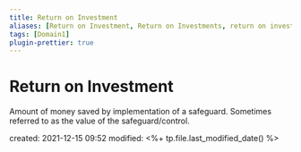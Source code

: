 ```yaml
---
title: Return on Investment
aliases: [Return on Investment, Return on Investments, return on investment, return on investments, ROI]
tags: [Domain1]
plugin-prettier: true
---
```


# Return on Investment

Amount of money saved by implementation of a safeguard. Sometimes referred to as the value of the safeguard/control.

created: 2021-12-15 09:52
modified: <%+ tp.file.last_modified_date() %>
